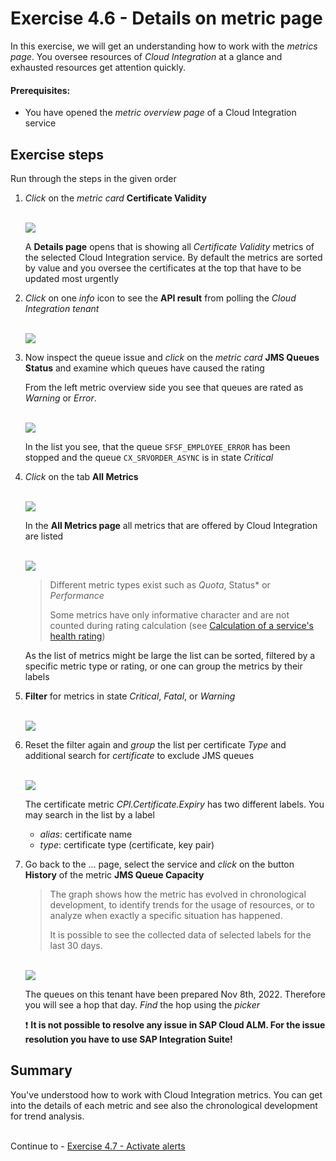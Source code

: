 # Exercise 4.6 - Details on metric page

In this exercise, we will get an understanding how to work with the *metrics page*. You oversee resources of *Cloud Integration* at a glance and exhausted resources get attention quickly.

#### Prerequisites:

- You have opened the *metric overview page* of a Cloud Integration service

## Exercise steps

Run through the steps in the given order

1. *Click* on the *metric card* **Certificate Validity**

   <br>![](/exercises/ex4/images/HMMetricOverviewCertificateDetails.png)   
   
   A **Details page** opens that is showing all *Certificate Validity* metrics of the selected Cloud Integration service. By default the metrics are sorted by value and you oversee the certificates at the top that have to be updated most urgently
   
2. *Click* on one *info* icon to see the **API result** from polling the *Cloud Integration tenant*

   <br>![](/exercises/ex4/images/HMMetricCertificateInfo.png)   
   
3. Now inspect the queue issue and *click* on the *metric card* **JMS Queues Status** and examine which queues have caused the rating

   From the left metric overview side you see that queues are rated as *Warning* or *Error*. 
        
   <br>![](/exercises/ex4/images/HMMetricQueueIssue.png)
   
   In the list you see, that the queue `SFSF_EMPLOYEE_ERROR` has been stopped and the queue `CX_SRVORDER_ASYNC` is in state *Critical*

4. *Click* on the tab **All Metrics**

   <br>![](/exercises/ex4/images/HMSwitchToAllMetrics.png)   

   In the **All Metrics page** all metrics that are offered by Cloud Integration are listed 

   <br>![](/exercises/ex4/images/HMCIMetrics.png)
   
   >
   > Different metric types exist such as *Quota*, Status* or *Performance* 
   >
   > Some metrics have only informative character and are not counted during rating calculation (see [Calculation of a service's health rating](/exercises/ex4/ex44))
   >
   
    As the list of metrics might be large the list can be sorted, filtered by a specific metric type or rating, or one can group the metrics by their labels

5. **Filter** for metrics in state *Critical*, *Fatal*, or *Warning*

   <br>![](/exercises/ex4/images/HMMetricsFilterData.png)   
   
6. Reset the filter again and *group* the list per certificate *Type* and additional search for *certificate* to exclude JMS queues

   <br>![](/exercises/ex4/images/HMMetricsGroupPerCertificateType.png)
   
   The certificate metric *CPI.Certificate.Expiry* has two different labels. You may search in the list by a label
   
   - *alias*: certificate name
   - *type*: certificate type (certificate, key pair) 
   
7. Go back to the ... page, select the    service and *click* on the button **History** of the metric **JMS Queue Capacity**

    >
    > The graph shows how the metric has evolved in chronological development, to identify trends for the usage of resources, or to analyze when exactly a specific situation has happened. 
    > 
    > It is possible to see the collected data of selected labels for the last 30 days. 
    >

    <br>![](/exercises/ex4/images/HMMetricCapacityHistory.png)
    
    The queues on this tenant have been prepared Nov 8th, 2022. Therefore you will see a hop that day. *Find* the hop using the *picker*
    
     :heavy_exclamation_mark: **It is not possible to resolve any issue in SAP Cloud ALM. For the issue resolution you have to use SAP Integration Suite!**
    
## Summary

You've understood how to work with Cloud Integration metrics. You can get into the details of each metric and see also the chronological development for trend analysis.

<br>Continue to - [Exercise 4.7 - Activate alerts](/exercises/ex4/ex47/)
